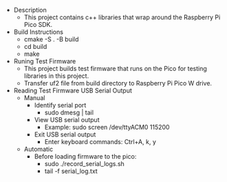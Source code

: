 * Description
    - This project contains c++ libraries that wrap around the Raspberry Pi Pico SDK.
* Build Instructions
    - cmake -S . -B build
    - cd build
    - make
* Runing Test Firmware
    - This project builds test firmware that runs on the Pico for testing libraries in this project.
    - Transfer uf2 file from build directory to Raspberry Pi Pico W drive.
* Reading Test Firmware USB Serial Output
    - Manual
        - Identify serial port
            - sudo dmesg | tail
        - View USB serial output
            - Example: sudo screen /dev/ttyACM0 115200
        - Exit USB serial output
            - Enter keyboard commands: Ctrl+A, k, y
    - Automatic
        - Before loading firmware to the pico:
            - sudo ./record_serial_logs.sh
            - tail -f serial_log.txt
